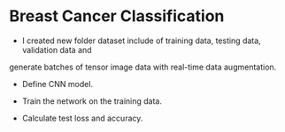 # Breast Cancer Classification
 
 + I created new folder dataset include of training data, testing data, validation data and
 
 generate batches of tensor image data with real-time data augmentation. 
 
 + Define CNN model.
 
 + Train the network on the training data.
 
 + Calculate test loss and accuracy.
